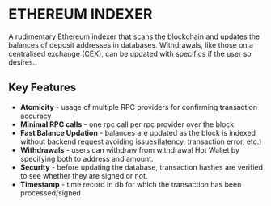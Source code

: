 # ETHEREUM INDEXER
A rudimentary Ethereum indexer that scans the blockchain and updates the balances of deposit addresses in databases. Withdrawals, like those on a centralised exchange (CEX), can be updated with specifics if the user so desires..

## Key Features
* **Atomicity** - usage of multiple RPC providers for confirming transaction accuracy
* **Minimal RPC calls** - one rpc call per rpc provider over the block
* **Fast Balance Updation** - balances are updated as the block is indexed without backend request avoiding issues(latency, transaction error, etc.)
* **Withdrawals** - users can withdraw from withdrawal Hot Wallet by specifying both to address and amount.
* **Security** - before updating the database, transaction hashes are verified to see whether they are signed or not.
* **Timestamp** - time record in db for which the transaction has been processed/signed
